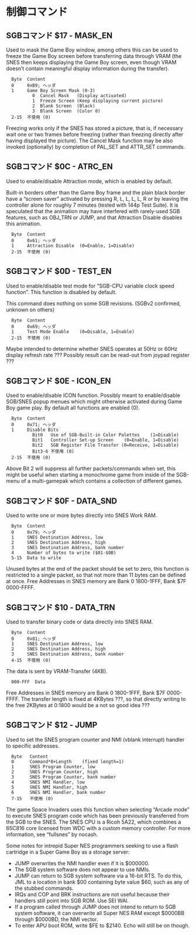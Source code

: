 # 制御コマンド

## SGBコマンド $17 - MASK_EN

Used to mask the Game Boy window, among others this can be used to freeze the Game Boy screen before transferring data through VRAM (the SNES then keeps displaying the Game Boy screen, even though VRAM doesn’t contain meaningful display information during the transfer).

```
  Byte  Content
  0     0xB9; ヘッダ
  1     Game Boy Screen Mask (0-3)
          0  Cancel Mask   (Display activated)
          1  Freeze Screen (Keep displaying current picture)
          2  Blank Screen  (Black)
          3  Blank Screen  (Color 0)
  2-15  不使用 (0)
```

Freezing works only if the SNES has stored a picture, that is, if necessary wait one or two frames before freezing (rather than freezing directly after having displayed the picture). The Cancel Mask function may be also invoked (optionally) by completion of PAL_SET and ATTR_SET commands.

## SGBコマンド $0C - ATRC_EN

Used to enable/disable Attraction mode, which is enabled by default.

Built-in borders other than the Game Boy frame and the plain black border have a “screen saver” activated by pressing R, L, L, L, L, R or by leaving the controller alone for roughly 7 minutes (tested with 144p Test Suite). It is speculated that the animation may have interfered with rarely-used SGB features, such as OBJ_TRN or JUMP, and that Attraction Disable disables this animation.

```
  Byte  Content
  0     0x61; ヘッダ
  1     Attraction Disable  (0=Enable, 1=Disable)
  2-15  不使用 (0)
```

## SGBコマンド $0D - TEST_EN

Used to enable/disable test mode for “SGB-CPU variable clock speed function”. This function is disabled by default.

This command does nothing on some SGB revisions. (SGBv2 confirmed, unknown on others)

```
  Byte  Content
  0     0x69; ヘッダ
  1     Test Mode Enable    (0=Disable, 1=Enable)
  2-15  不使用 (0)
```

Maybe intended to determine whether SNES operates at 50Hz or 60Hz display refresh rate ??? Possibly result can be read-out from joypad register ???

## SGBコマンド $0E - ICON_EN

Used to enable/disable ICON function. Possibly meant to enable/disable SGB/SNES popup menues which might otherwise activated during Game Boy game play. By default all functions are enabled (0).

```
  Byte  Content
  0     0x71; ヘッダ
  1     Disable Bits
          Bit0   Use of SGB-Built-in Color Palettes    (1=Disable)
          Bit1   Controller Set-up Screen    (0=Enable, 1=Disable)
          Bit2   SGB Register File Transfer (0=Receive, 1=Disable)
          Bit3-6 不使用 (0)
  2-15  不使用 (0)
```

Above Bit 2 will suppress all further packets/commands when set, this might be useful when starting a monochrome game from inside of the SGB-menu of a multi-gamepak which contains a collection of different games.

## SGBコマンド $0F - DATA_SND

Used to write one or more bytes directly into SNES Work RAM.

```
  Byte  Content
  0     0x79; ヘッダ
  1     SNES Destination Address, low
  2     SNES Destination Address, high
  3     SNES Destination Address, bank number
  4     Number of bytes to write ($01-$0B)
  5-15  Data to write
```

Unused bytes at the end of the packet should be set to zero, this function is restricted to a single packet, so that not more than 11 bytes can be defined at once. Free Addresses in SNES memory are Bank 0 1800-1FFF, Bank $7F 0000-FFFF.

## SGBコマンド $10 - DATA_TRN

Used to transfer binary code or data directly into SNES RAM.

```
  Byte  Content
  0     0x81; ヘッダ
  1     SNES Destination Address, low
  2     SNES Destination Address, high
  3     SNES Destination Address, bank number
  4-15  不使用 (0)
```

The data is sent by VRAM-Transfer (4KB).

```
  000-FFF  Data
```

Free Addresses in SNES memory are Bank 0 1800-1FFF, Bank $7F 0000-FFFF. The transfer length is fixed at 4KBytes ???, so that directly writing to the free 2KBytes at 0:1800 would be a not so good idea ???

## SGBコマンド $12 - JUMP

Used to set the SNES program counter and NMI (vblank interrupt) handler to specific addresses.

```
  Byte   Content
  0      Command*8+Length    (fixed length=1)
  1      SNES Program Counter, low
  2      SNES Program Counter, high
  3      SNES Program Counter, bank number
  4      SNES NMI Handler, low
  5      SNES NMI Handler, high
  6      SNES NMI Handler, bank number
  7-15   不使用 (0)
```

The game Space Invaders uses this function when selecting “Arcade mode” to execute SNES program code which has been previously transferred from the SGB to the SNES. The SNES CPU is a Ricoh 5A22, which combines a 65C816 core licensed from WDC with a custom memory controller. For more information, see “fullsnes” by nocash.

Some notes for intrepid Super NES programmers seeking to use a flash cartridge in a Super Game Boy as a storage server:

- JUMP overwrites the NMI handler even if it is $000000.
- The SGB system software does not appear to use NMIs.
- JUMP can return to SGB system software via a 16-bit RTS. To do this, JML to a location in bank $00 containing byte value $60, such as any of the stubbed commands.
- IRQs and COP and BRK instructions are not useful because their handlers still point into SGB ROM. Use SEI WAI.
- If a program called through JUMP does not intend to return to SGB system software, it can overwrite all Super NES RAM except $0000BB through $0000BD, the NMI vector.
- To enter APU boot ROM, write $FE to $2140. Echo will still be on though.
